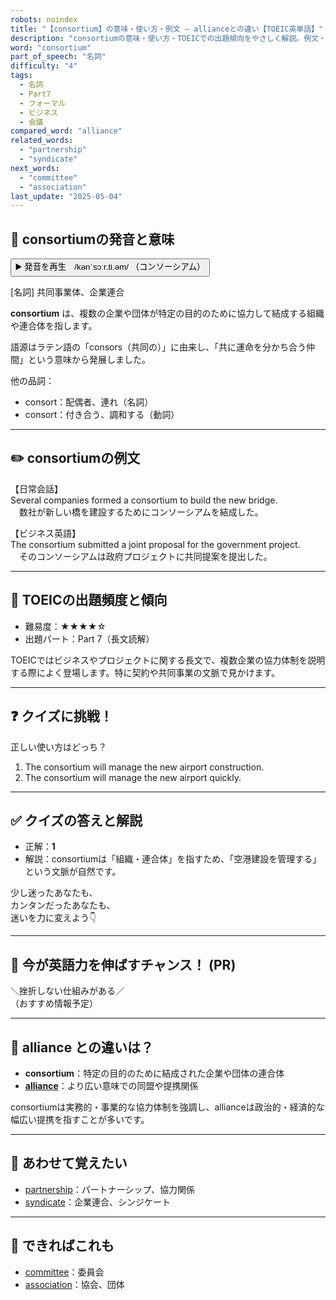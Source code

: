 ```yaml
---
robots: noindex
title: "【consortium】の意味・使い方・例文 ― allianceとの違い【TOEIC英単語】"
description: "consortiumの意味・使い方・TOEICでの出題傾向をやさしく解説。例文・クイズ付きでallianceとの違いもわかりやすく学べます。"
word: "consortium"
part_of_speech: "名詞"
difficulty: "4"
tags:
  - 名詞
  - Part7
  - フォーマル
  - ビジネス
  - 会議
compared_word: "alliance"
related_words:
  - "partnership"
  - "syndicate"
next_words:
  - "committee"
  - "association"
last_update: "2025-05-04"
---
```


## 🔰 consortiumの発音と意味

<button class="play-audio" onclick="playTTS('consortium')">
  <span class="play-audio-main">
    ▶️ 発音を再生　/kənˈsɔːr.ti.əm/
  </span>
  <span class="play-audio-sub">
    （コンソーシアム）
  </span>
</button>

[名詞] 共同事業体、企業連合

**consortium** は、複数の企業や団体が特定の目的のために協力して結成する組織や連合体を指します。

語源はラテン語の「consors（共同の）」に由来し、「共に運命を分かち合う仲間」という意味から発展しました。

他の品詞：  
- consort：配偶者、連れ（名詞）
- consort：付き合う、調和する（動詞）

---

## ✏️ consortiumの例文

【日常会話】  
Several companies formed a consortium to build the new bridge.  
　数社が新しい橋を建設するためにコンソーシアムを結成した。

【ビジネス英語】  
The consortium submitted a joint proposal for the government project.  
　そのコンソーシアムは政府プロジェクトに共同提案を提出した。

---

## 🎯 TOEICの出題頻度と傾向

- 難易度：★★★★☆
- 出題パート：Part 7（長文読解）

TOEICではビジネスやプロジェクトに関する長文で、複数企業の協力体制を説明する際によく登場します。特に契約や共同事業の文脈で見かけます。

---

## ❓ クイズに挑戦！

正しい使い方はどっち？

1. The consortium will manage the new airport construction.  
2. The consortium will manage the new airport quickly.

---

## ✅ クイズの答えと解説

- 正解：**1**
- 解説：consortiumは「組織・連合体」を指すため、「空港建設を管理する」という文脈が自然です。

少し迷ったあなたも、  
カンタンだったあなたも、  
迷いを力に変えよう👇️

---

## 🚀 今が英語力を伸ばすチャンス！ (PR)

<div class="info-center">
＼挫折しない仕組みがある／<br>  
（おすすめ情報予定）
</div>

---

## 🤔  alliance との違いは？

- **consortium**：特定の目的のために結成された企業や団体の連合体
- **[alliance](/word/alliance)**：より広い意味での同盟や提携関係

consortiumは実務的・事業的な協力体制を強調し、allianceは政治的・経済的な幅広い提携を指すことが多いです。

---

## 🧩 あわせて覚えたい

- [partnership](/word/partnership)：パートナーシップ、協力関係
- [syndicate](/word/syndicate)：企業連合、シンジケート

---

## 📖 できればこれも

- [committee](/word/committee)：委員会
- [association](/word/association)：協会、団体

<!-- cvid: aid03_bid35 -->
